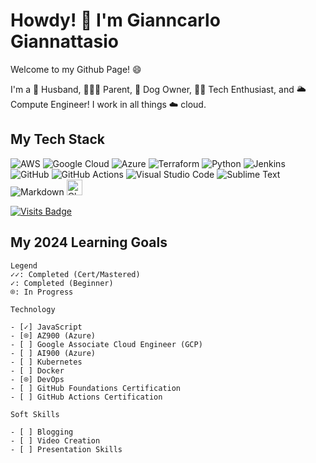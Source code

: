 # Howdy! :cowboy_hat_face: I'm Gianncarlo Giannattasio

Welcome to my Github Page! 😄

I'm a :couple: Husband, :family_man_woman_boy: Parent, :dog: Dog Owner, :technologist: Tech Enthusiast, and :sun_behind_large_cloud: Compute Engineer! I work in all things :cloud: cloud.

## My Tech Stack

![AWS](https://img.shields.io/badge/AWS-%23FF9900.svg?style=for-the-badge&logo=amazon-aws&logoColor=white)
![Google Cloud](https://img.shields.io/badge/GoogleCloud-%234285F4.svg?style=for-the-badge&logo=google-cloud&logoColor=white)
![Azure](https://img.shields.io/badge/azure-%230072C6.svg?style=for-the-badge&logo=microsoftazure&logoColor=white)
![Terraform](https://img.shields.io/badge/terraform-%235835CC.svg?style=for-the-badge&logo=terraform&logoColor=white)
![Python](https://img.shields.io/badge/python-3670A0?style=for-the-badge&logo=python&logoColor=ffdd54)
![Jenkins](https://img.shields.io/badge/jenkins-%232C5263.svg?style=for-the-badge&logo=jenkins&logoColor=white)
![GitHub](https://img.shields.io/badge/github-%23121011.svg?style=for-the-badge&logo=github&logoColor=white)
![GitHub Actions](https://img.shields.io/badge/github%20actions-%232671E5.svg?style=for-the-badge&logo=githubactions&logoColor=white)
![Visual Studio Code](https://img.shields.io/badge/Visual%20Studio%20Code-0078d7.svg?style=for-the-badge&logo=visual-studio-code&logoColor=white)
![Sublime Text](https://img.shields.io/badge/sublime_text-%23575757.svg?style=for-the-badge&logo=sublime-text&logoColor=important)
![Markdown](https://img.shields.io/badge/markdown-%23000000.svg?style=for-the-badge&logo=markdown&logoColor=white)
<a href="https://github.com/cloud-custodian/cloud-custodian"><img src="https://cloudcustodian.io/img/logo_capone_devex_cloud_custodian.svg" alt="Cloud Custodian" width="25px" height="25px"/></a>

<!-- Stats Section -->
[![Visits Badge](https://badges.pufler.dev/visits/GianncarloG/GianncarloG)](https://badges.pufler.dev)
<!-- [![Gianncarlo's GitHub stats](https://github-readme-stats.vercel.app/api?username=GianncarloG)](https://github.com/GianncarloG/github-readme-stats) -->
<!-- Where to reach me Section -->
<!--
**GianncarloG/GianncarloG** is a ✨ _special_ ✨ repository because its `README.md` (this file) appears on your GitHub profile.

Here are some ideas to get you started:

- 🔭 I’m currently working on ...
- 🌱 I’m currently learning ...
- 👯 I’m looking to collaborate on ...
- 🤔 I’m looking for help with ...
- 💬 Ask me about ...
- 📫 How to reach me: ...
- 😄 Pronouns: ...
- ⚡ Fun fact: ...
-->

<!-- 2024 Learning Goals -->
## My 2024 Learning Goals

```cli
Legend
✓✓: Completed (Cert/Mastered)
✓: Completed (Beginner)
⌾: In Progress
```

```cli
Technology

- [✓] JavaScript
- [⌾] AZ900 (Azure)
- [ ] Google Associate Cloud Engineer (GCP)
- [ ] AI900 (Azure)
- [ ] Kubernetes
- [ ] Docker
- [⌾] DevOps
- [ ] GitHub Foundations Certification
- [ ] GitHub Actions Certification
```

```cli
Soft Skills

- [ ] Blogging
- [ ] Video Creation
- [ ] Presentation Skills
```
